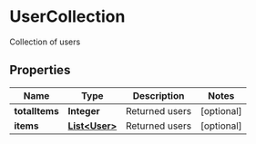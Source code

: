 

# UserCollection

Collection of users
## Properties

Name | Type | Description | Notes
------------ | ------------- | ------------- | -------------
**totalItems** | **Integer** | Returned users |  [optional]
**items** | [**List&lt;User&gt;**](User.md) | Returned users |  [optional]



